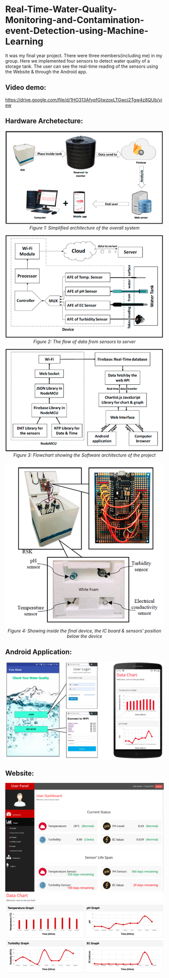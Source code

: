 # Real-Time-Water-Quality-Monitoring-and-Contamination-event-Detection-using-Machine-Learning
It was my final year project. 
There were three members(including me) in my group. Here we implemented four sensors to detect water quality of a storage tank. The user can see the real-time reading of the sensors using the Website &amp; through the Android app.  
## Video demo: 
https://drive.google.com/file/d/1HO313AfypfGtwzoxLTGwcj2Tgw4z8QUb/view


## Hardware Archetecture:
<p align="center"><img src="project_imgs/figure_1.png">
<br><i>Figure 1: Simplified architecture of the overall system</i>
</p>
<p align="center"><img src="project_imgs/figure_2.png">
  <br><i>Figure 2: The flow of data from sensors to server</i>
</p>
<p align="center"><img src="project_imgs/figure_3.png">
  <br><i>Figure 3: Flowchart showing the Software architecture of the project</i>
</p>
<p align="center"><img src="project_imgs/figure_4.png">
  <br><i>Figure 4: Showing inside the final device, the IC board & sensors’ position below the device</i>
</p>

## Android Application:
![Screenshot](project_imgs/android_app_(UI).jpg)

## Website:
![Screenshot](project_imgs/web.png)
![Screenshot](project_imgs/web2.png)
